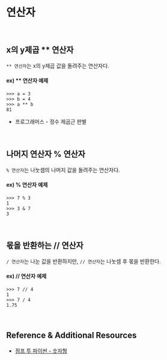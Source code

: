 # 연산자

<br>

## x의 y제곱 ** 연산자
`** 연산자`는 x의 y제곱 값을 돌려주는 연산자다.  

#### ex) ** 연산자 예제
```
>>> a = 3
>>> b = 4
>>> a ** b
81
```
* 프로그래머스 - 정수 제곱근 판별

<br>

## 나머지 연산자 % 연산자
`% 연산자`는 나눗셈의 나머지 값을 돌려주는 연산자다.  

#### ex) % 연산자 예제
```
>>> 7 % 3
1
>>> 3 & 7
3
```

<br>

## 몫을 반환하는 // 연산자
`/ 연산자`는 나눈 값을 반환하지만, `// 연산자`는 나눗셈 후 몫을 반환한다.  

#### ex) // 연산자 예제
```
>>> 7 // 4
1
>>> 7 / 4
1.75
```

<br>

## Reference & Additional Resources
* [점프 투 파이썬 - 숫자형](https://wikidocs.net/12)


